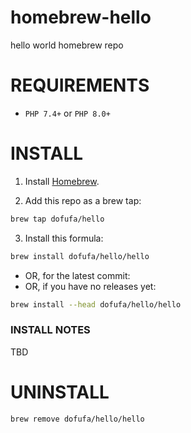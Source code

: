 # homebrew-hello
hello world homebrew repo

# REQUIREMENTS
  + `PHP 7.4+` or `PHP 8.0+` 

# INSTALL

1. Install [Homebrew](https://brew.sh).

2. Add this repo as a brew tap:

```bash
brew tap dofufa/hello
```

3. Install this formula:

```bash
brew install dofufa/hello/hello
```

+ OR, for the latest commit:
+ OR, if you have no releases yet:

```bash
brew install --head dofufa/hello/hello
```

### INSTALL NOTES

TBD

# UNINSTALL
```
brew remove dofufa/hello/hello
```
